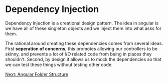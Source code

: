 # Dependency Injection

Dependency Injection is a creational design pattern. The idea in angular is we have all of these singleton objects and we inject them into what asks for them.

The rational around creating these dependencies comes from several ideas. First **seperation of concerns**, this promotes allowing our controllers to be skinny, and prevents a lot of I/O related code from being in places they shouldn't. Second, by design it allows us to mock the dependencies so that we can test these things without testing other code.

[Next: Angular Folder Structure](https://github.com/RyanDawkins/angularjs/edit/master/folders.md)
